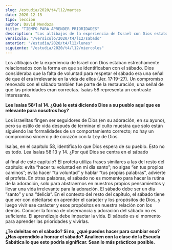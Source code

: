 ```yaml
---
slug: /estudia/2020/t4/l12/martes
date: 2020-12-15
tipo: leccion
author: David Mendoza
title: "TIEMPO PARA APRENDER PRIORIDADES"
description: "Los altibajos de la experiencia de Israel con Dios estaban estrechamente relacionados con la forma en que se identificaban con el sábado. Dios consideraba que la falta de voluntad para respetar el sábado era una señal de que él era irrelevante en la vida de ellos"
versiculo: "/versiculo/2020/t4/l12/sabado"
anterior: "/estudia/2020/t4/l12/lunes"
siguiente: "/estudia/2020/t4/l12/miercoles"
---
```


Los altibajos de la experiencia de Israel con Dios estaban
estrechamente relacionados con la forma en que se identificaban con el
sábado. Dios consideraba que la falta de voluntad para respetar
el sábado era una señal de que él era irrelevante en la
vida de ellos (Jer. 17:19–27). Un compromiso renovado con el
sábado también fue parte de la restauración, una
señal de que las prioridades eran correctas. Isaías 58
representa un contraste interesante.


**Lee Isaías 58:1 al 14. ¿Qué le está diciendo
Dios a su pueblo aquí que es relevante para nosotros hoy?**

Los israelitas fingen ser seguidores de Dios (en su adoración, en
su ayuno), pero su estilo de vida después de terminar el culto
muestra que solo están siguiendo las formalidades de un
comportamiento correcto; no hay un compromiso sincero y de
corazón con la Ley de Dios.


Isaías, en el capítulo 58, identifica lo que Dios espera de
su pueblo. Esto no es todo. Lea Isaías 58:13 y 14. ¿Por
qué Dios se centra en el sábado


al final de este capítulo? El profeta utiliza frases similares a
las del resto del capítulo: evita “hacer tu voluntad en mi
día santo”; no sigas “en tus propios caminos”;
evita hacer “tu voluntad” y hablar “tus propias
palabras”, advierte el profeta. En otras palabras, el
sábado no es momento para hacer la rutina de la adoración,
solo para abstraernos en nuestros propios pensamientos y llevar una
vida irrelevante para la adoración. El sábado debe ser un
día “santo” y una “delicia”. En el
contexto del resto del capítulo, el sábado tiene que ver con
deleitarse en aprender el carácter y los propósitos de Dios,
y luego vivir ese carácter y esos propósitos en nuestra
relación con los demás. Conocer la forma de observancia y
adoración del sábado no es suficiente. El aprendizaje debe
impactar la vida. El sábado es el momento para aprender las
prioridades y vivirlas.


**¿Te deleitas en el sábado? Si no, ¿qué puedes
hacer para cambiar eso? ¿Has aprendido a honrar el sábado?
Analicen con la clase de la Escuela Sabática lo que esto
podría significar. Sean lo más prácticos posible.**
